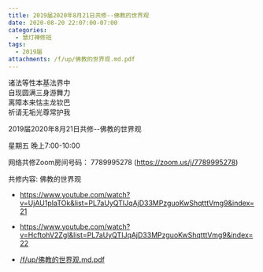```yaml
---
title: 2019届2020年8月21日共修--佛教的世界观
date: 2020-08-20 22:07:00-07:00
categories:
  - 慧灯禅修班
tags:
  - 2019届
attachments: /f/up/佛教的世界观.md.pdf
---
```

诸法等性本基法界中  
自现圆满三身游舞力  
离障本来怙主龙钦巴  
祈请无垢光尊常护我  

2019届2020年8月21日共修--佛教的世界观

星期五 晚上7:00-10:00  

网络共修Zoom房间号码： 7789995278 (<https://zoom.us/j/7789995278>)

共修内容: 佛教的世界观

  - <https://www.youtube.com/watch?v=UjAU1pIaTOk&list=PL7aUyQTIJqAjD33MPzguoKwShqtttVmg9&index=21>
  - <https://www.youtube.com/watch?v=HcftohV2ZgI&list=PL7aUyQTIJqAjD33MPzguoKwShqtttVmg9&index=22>

- [/f/up/佛教的世界观.md.pdf](https://s3.ap-northeast-1.wasabisys.com/hdcx/hdv/f/up/佛教的世界观.md.pdf)
